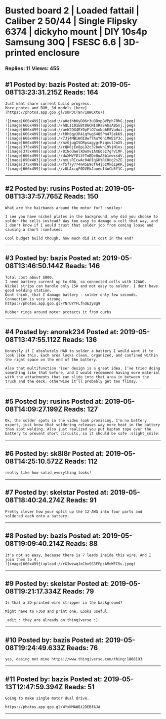 # Busted board 2 &#124; Loaded fattail &#124; Caliber 2 50/44 &#124; Single Flipsky 6374 &#124; dickyho mount &#124; DIY 10s4p Samsung 30Q &#124; FSESC 6.6 &#124; 3D-printed enclosure

### Replies: 11 Views: 455

## \#1 Posted by: bazis Posted at: 2019-05-08T13:23:31.215Z Reads: 164

```
Just want share current build progress.
More photos and BOM, 3d models [here](https://photos.app.goo.gl/smP3CT9n718WCXtu7)

![image|666x499](upload://a0eihb0yD06r3uBBxpBVPph7RhG.jpeg) 
![image|666x499](upload://hQLI101EBt86CNImRaSAbsABSnj.jpeg) 
![image|666x499](upload://ueW2OX4RY0pFlO7xoNpAE8Vudwi.jpeg) 
![image|666x499](upload://tRh8qy3R4iqYug6485Pn475ek69.jpeg) 
![image|666x499](upload://7Jj4MBiWdI0wf7AuY0n1MWESY3c.jpeg) 
![image|666x499](upload://nzGjugI5DRpsagygrRzqmulJnX5.jpeg) 
![image|375x499](upload://rQK6jEo8pLD2c32boNh19VjN1ns.jpeg) 
![image|375x499](upload://8INoUaelXDwXv1AXEdSz7grViMF.jpeg) 
![image|666x499](upload://dwXMVY8l3fTmEDe8uA8b1nwssdV.jpeg) 
![image|690x403](upload://nxLsRIcwAc04OIqGHYRCOng2sZE.jpeg) 
![image|375x499](upload://fSf7y774m45E9cfh4j5zMkq1pKR.jpeg) 
![image|666x499](upload://z0LAxiqF0DVEkJaoeuI4uCb5Y1C.jpeg)
```

---
## \#2 Posted by: rusins Posted at: 2019-05-08T13:37:57.765Z Reads: 150

```
What are the hairbands around the motor for? :smiley:

I see you have nickel plates in the background, why did you choose to solder the cells instead? Way too easy to damage a cell that way, and I don't know if I would trust that solder job from coming loose and causing a short :confused: 

Cool budget build though, how much did it cost in the end?
```

---
## \#3 Posted by: bazis Posted at: 2019-05-08T13:46:50.144Z Reads: 146

```
Total cost about $800.
I need battery current up to 60A, so connected cells with 12AWG. Nickel strips can handle only 15A and not easy to solder. I dont have good welding station.
Dont think, that I damage battery - solder only few seconds. Connection is very strong. 
https://photos.app.goo.gl/YNrUYYFLfnUE3y8g9

Rubber rings around motor protects it from curbs
```

---
## \#4 Posted by: anorak234 Posted at: 2019-05-08T13:47:55.112Z Reads: 136

```
Honestly if I absolutely HAD to solder a battery I would want it to look like this. Each area looks clean, organized, and confined within the right space on the end of the battery. 

Also that multifunction riser design is a great idea. I’ve tried doing something like that before, and I would recommend having more material with the attachments that can slide into that area in between the truck and the deck, otherwise it’ll probably get too flimsy.
```

---
## \#5 Posted by: rusins Posted at: 2019-05-08T14:09:27.199Z Reads: 127

```
Ok, the solder spots in the video look promising. I'm no battery expert, just know that soldering releases way more heat in the battery than spot welding. Also just realized you put kapton tape over the battery to prevent short circuits, so it should be safe :slight_smile:
```

---
## \#6 Posted by: sk8l8r Posted at: 2019-05-08T14:25:10.572Z Reads: 112

```
really like how solid everything looks!
```

---
## \#7 Posted by: skelstar Posted at: 2019-05-08T18:40:24.274Z Reads: 91

```
Pretty clever how your split up the 12 AWG into four parts and soldered each onto a battery.
```

---
## \#8 Posted by: bazis Posted at: 2019-05-08T19:09:40.214Z Reads: 88

```
It's not so easy, because there is 7 leads inside this wire. And I join them to 4.
![image|666x499](upload://rGIwzwqJeCbxSS3FFpsAMnWFC5u.jpeg)
```

---
## \#9 Posted by: skelstar Posted at: 2019-05-08T19:21:17.334Z Reads: 79

```
Is that a 3D-printed wire stripper in the background?

Might have to F360 and print one. Looks useful.

_edit_: they are already on thingiverse :)
```

---
## \#10 Posted by: bazis Posted at: 2019-05-08T19:24:49.633Z Reads: 76

```
yes, desing not mine https://www.thingiverse.com/thing:1868193
```

---
## \#11 Posted by: bazis Posted at: 2019-05-13T12:47:59.394Z Reads: 51

```
Going to make single motor dual drive.

https://photos.app.goo.gl/WYxNMAWBi2DEBfAJA
```

---

